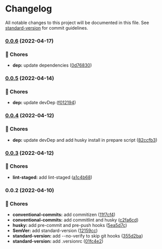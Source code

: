 # Changelog

All notable changes to this project will be documented in this file. See [standard-version](https://github.com/conventional-changelog/standard-version) for commit guidelines.

### [0.0.6](https://github.com/davipon/conventional-commits-sveltekit/compare/v0.0.5...v0.0.6) (2022-04-17)


### :truck: Chores

* **dep:** update dependencies ([0d76830](https://github.com/davipon/conventional-commits-sveltekit/commit/0d76830ed342fe94ca36556acf4fad590053309e))

### [0.0.5](https://github.com/davipon/conventional-commits-sveltekit/compare/v0.0.4...v0.0.5) (2022-04-14)

### :truck: Chores

- **dep:** update devDep ([f012194](https://github.com/davipon/conventional-commits-sveltekit/commit/f012194ae3faa99b9b86a2c725661eeabcafdcea))

### [0.0.4](https://github.com/davipon/conventional-commits-sveltekit/compare/v0.0.3...v0.0.4) (2022-04-12)

### :truck: Chores

- **dep:** update devDep and add husky install in prepare script ([82ccfb3](https://github.com/davipon/conventional-commits-sveltekit/commit/82ccfb315cc21b3515acd47de2d0ed9c30e370d5))

### [0.0.3](https://github.com/davipon/conventional-commits-sveltekit/compare/v0.0.2...v0.0.3) (2022-04-12)

### :truck: Chores

- **lint-staged:** add lint-staged ([a1c4b68](https://github.com/davipon/conventional-commits-sveltekit/commit/a1c4b68b4bf7480f0e810ee59e262ef495f767e7))

### 0.0.2 (2022-04-10)

### :truck: Chores

- **conventional-commits:** add commitizen ([11f7cf4](https://github.com/davipon/conventional-commits-sveltekit/commit/11f7cf463ee05b880827b2719a1ae2bb013e77ac))
- **conventional-commits:** add commitlint and husky ([c2fa6cd](https://github.com/davipon/conventional-commits-sveltekit/commit/c2fa6cdea0bc25a110cc023902a9523ca22cb0b8))
- **husky:** add pre-commit and pre-push hooks ([5ea5d7c](https://github.com/davipon/conventional-commits-sveltekit/commit/5ea5d7c46625d4b30655dd9c9a430ba89fc5b62f))
- **SemVer:** add standard-version ([12159cc](https://github.com/davipon/conventional-commits-sveltekit/commit/12159cca0dc36c7f171268d77eacb7ba55570ac7))
- **standard-version:** add --no-verify to skip git hooks ([355d2ba](https://github.com/davipon/conventional-commits-sveltekit/commit/355d2ba8b69f958b5b1b997cf9c05b53828dcc0b))
- **standard-version:** add .versionrc ([01fc4e2](https://github.com/davipon/conventional-commits-sveltekit/commit/01fc4e227a3361f37188fe0bb334df89819674c1))
